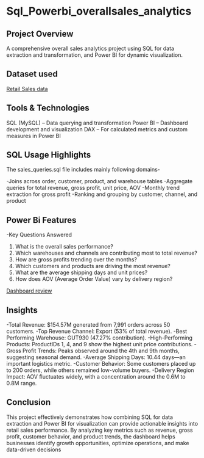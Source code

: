 # Sql_Powerbi_overallsales_analytics
## Project Overview 
A comprehensive overall sales analytics project using SQL for data extraction and transformation, and Power BI for dynamic visualization.

## Dataset used
<a href= "https://github.com/Manjari0522/sql_powerbi_retailsales_analytics/blob/main/retailsales.csv.zip">Retail Sales data</a>

## Tools & Technologies
SQL (MySQL) – Data querying and transformation
Power BI – Dashboard development and visualization
DAX – For calculated metrics and custom measures in Power BI

 ## SQL Usage Highlights
The sales_queries.sql file includes mainly following domains- 

-Joins across order, customer, product, and warehouse tables
-Aggregate queries for total revenue, gross profit, unit price, AOV
-Monthly trend extraction for gross profit
-Ranking and grouping by customer, channel, and product

## Power Bi Features 

-Key Questions Answered
1. What is the overall sales performance?
2. Which warehouses and channels are contributing most to total revenue?
3. How are gross profits trending over the months?
4. Which customers and products are driving the most revenue?
5. What are the average shipping days and unit prices?
6. How does AOV (Average Order Value) vary by delivery region?

<a href="https://github.com/Manjari0522/sql_powerbi_retailsales_analytics/blob/main/retailsales.dashboard.png">Dashboard review</a>

## Insights

 -Total Revenue: $154.57M generated from 7,991 orders across 50 customers.
 -Top Revenue Channel: Export (53% of total revenue).
 -Best Performing Warehouse: GUT930 (47.27% contribution).
 -High-Performing Products: ProductIDs 1, 4, and 9 show the highest unit price contributions.
 -Gross Profit Trends: Peaks observed around the 4th and 9th months, suggesting seasonal demand.
 -Average Shipping Days: 10.44 days—an important logistics metric.
 -Customer Behavior: Some customers placed up to 200 orders, while others remained low-volume buyers.
 -Delivery Region Impact: AOV fluctuates widely, with a concentration around the 0.6M to 0.8M range.

 ## Conclusion
 
This project effectively demonstrates how combining SQL for data extraction and Power BI for visualization can provide actionable insights into retail sales performance. By analyzing key metrics such as revenue, gross profit, customer behavior, and product trends, the dashboard helps businesses identify growth opportunities, optimize operations, and make data-driven decisions
